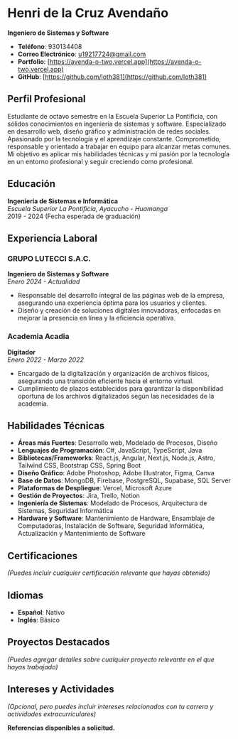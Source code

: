 # Henri de la Cruz Avendaño

**Ingeniero de Sistemas y Software**

- **Teléfono**: 930134408
- **Correo Electrónico**: [u19217724@gmail.com](mailto:u19217724@gmail.com)
- **Portfolio**: [https://avenda-o-two.vercel.app](https://avenda-o-two.vercel.app)
- **GitHub**: [https://github.com/loth381](https://github.com/loth381)

## Perfil Profesional
Estudiante de octavo semestre en la Escuela Superior La Pontificia, con sólidos conocimientos en ingeniería de sistemas y software. Especializado en desarrollo web, diseño gráfico y administración de redes sociales. Apasionado por la tecnología y el aprendizaje constante. Comprometido, responsable y orientado a trabajar en equipo para alcanzar metas comunes. Mi objetivo es aplicar mis habilidades técnicas y mi pasión por la tecnología en un entorno profesional y seguir creciendo como profesional.

## Educación
**Ingeniería de Sistemas e Informática**  
*Escuela Superior La Pontificia, Ayacucho - Huamanga*  
2019 - 2024 (Fecha esperada de graduación)

## Experiencia Laboral
### GRUPO LUTECCI S.A.C.
**Ingeniero de Sistemas y Software**  
_Enero 2024 - Actualidad_
- Responsable del desarrollo integral de las páginas web de la empresa, asegurando una experiencia óptima para los usuarios y clientes.
- Diseño y creación de soluciones digitales innovadoras, enfocadas en mejorar la presencia en línea y la eficiencia operativa.

### Academia Acadia
**Digitador**  
_Enero 2022 - Marzo 2022_
- Encargado de la digitalización y organización de archivos físicos, asegurando una transición eficiente hacia el entorno virtual.
- Cumplimiento de plazos establecidos para garantizar la disponibilidad oportuna de los archivos digitalizados según las necesidades de la academia.

## Habilidades Técnicas
- **Áreas más Fuertes**: Desarrollo web, Modelado de Procesos, Diseño
- **Lenguajes de Programación**: C#, JavaScript, TypeScript, Java
- **Bibliotecas/Frameworks**: React.js, Angular, Next.js, Node.js, Astro, Tailwind CSS, Bootstrap CSS, Spring Boot
- **Diseño Gráfico**: Adobe Photoshop, Adobe Illustrator, Figma, Canva
- **Base de Datos**: MongoDB, Firebase, PostgreSQL, Supabase, SQL Server
- **Plataformas de Despliegue**: Vercel, Microsoft Azure
- **Gestión de Proyectos**: Jira, Trello, Notion
- **Ingeniería de Sistemas**: Modelado de Procesos, Arquitectura de Sistemas, Seguridad Informática
- **Hardware y Software**: Mantenimiento de Hardware, Ensamblaje de Computadoras, Instalación de Software, Seguridad Informática, Actualización y Mantenimiento de Software

## Certificaciones
*(Puedes incluir cualquier certificación relevante que hayas obtenido)*

## Idiomas
- **Español**: Nativo
- **Inglés**: Básico

## Proyectos Destacados
*(Puedes agregar detalles sobre cualquier proyecto relevante en el que hayas trabajado)*

## Intereses y Actividades
*(Opcional, pero puedes incluir intereses relacionados con tu carrera y actividades extracurriculares)*

**Referencias disponibles a solicitud.**
